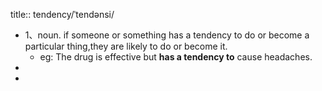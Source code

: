 title:: tendency/ˈtendənsi/

- 1、noun. if someone or something has a tendency to do or become a particular thing,they are likely to do or become it.
	- eg: The drug is effective but **has a tendency to** cause headaches.
-
-